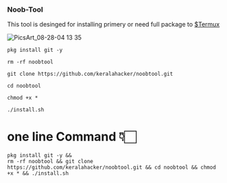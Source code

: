 ### Noob-Tool

This tool is desinged for installing primery or need full package to [$Termux](https://play.google.com/store/apps/details?id=com.termux&hl=en_IN)

![PicsArt_08-28-04 13 35](https://user-images.githubusercontent.com/64751167/91502251-3efacc80-e8e5-11ea-8346-ce488213b228.jpg)




```
pkg install git -y
```
```
rm -rf noobtool
```
```
git clone https://github.com/keralahacker/noobtool.git
```
```
cd noobtool
```
```
chmod +x *
```
```
./install.sh
```
# one line Command 👇🏻
```
pkg install git -y &&
rm -rf noobtool && git clone https://github.com/keralahacker/noobtool.git && cd noobtool && chmod +x * && ./install.sh
```
### 
### 
